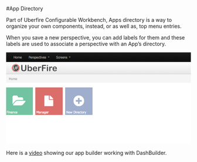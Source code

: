 #App Directory

Part of Uberfire Configurable Workbench, Apps directory is a way to organize your own components, instead, or as well as, top menu entries.

When you save a new perspective, you can add labels for them and these labels are used to associate a perspective with an App’s directory.

![apps](app.png)

Here is a [video](http://youtu.be/Yhg31m4kRsM) showing our app builder working with DashBuilder.

